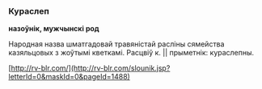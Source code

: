 ### Кураслеп
**назоўнік, мужчынскі род**

Народная назва шматгадовай травяністай расліны сямейства казяльцовых з жоўтымі кветкамі. Расцвіў к. || прыметнік: кураслепны.

<a rel="author">[http://rv-blr.com/](http://rv-blr.com/slounik.jsp?letterId=0&maskId=0&pageId=1488)</a>
